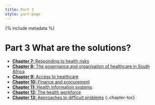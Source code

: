 ```yaml
---
title: Part 3
style: part-page
---
```


{% include metadata %}

# **Part 3** What are the solutions?

*   [**Chapter 7:** Responding to health risks](03-07.html)
*   [**Chapter 8:** The governance and organisation of healthcare in South Africa](03-08.html)
*   [**Chapter 9:** Access to healthcare](03-09.html)
*   [**Chapter 10:** Finance and procurement](03-10.html)
*   [**Chapter 11:** Health information systems](03-11.html)
*   [**Chapter 12:** The health workforce](03-12.html)
*   [**Chapter 13:** Approaches to difficult problems](03-13.html)
{:.chapter-toc}
